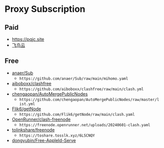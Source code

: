 # Proxy Subscription

## Paid

- https://pqjc.site
- [飞鸟云](https://feiniaoyun.xyz/#/dashboard)

## Free

- [anaer/Sub](https://github.com/anaer/Sub)
  - `https://github.com/anaer/Sub/raw/main/mihomo.yaml`
- [aiboboxx/clashfree](https://github.com/aiboboxx/clashfree)
  - `https://github.com/aiboboxx/clashfree/raw/main/clash.yml`
- [chengaopan/AutoMergePublicNodes](https://github.com/chengaopan/AutoMergePublicNodes)
  - `https://github.com/chengaopan/AutoMergePublicNodes/raw/master/list.yml`
- [Flik6/getNode](https://github.com/Flik6/getNode)
  - `https://github.com/Flik6/getNode/raw/main/clash.yaml`
- [OpenRunner/clash-freenode](https://github.com/OpenRunner/clash-freenode)
  - `https://freenode.openrunner.net/uploads/20240601-clash.yaml`
- [tolinkshare/freenode](https://github.com/tolinkshare/freenode)
  - `https://toshare.tosslk.xyz/6LSCNQY`
- [dongyubin/Free-AppleId-Serve](https://github.com/dongyubin/Free-AppleId-Serve)
